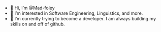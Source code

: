 - 👋 Hi, I’m @Mad-foley
- 👀 I’m interested in Software Engineering, Linguistics, and more.
- 🌱 I’m currently trying to become a developer. I am always building my skills on and off of github.

<!---
Mad-foley/Mad-foley is a ✨ special ✨ repository because its `README.md` (this file) appears on your GitHub profile.
You can click the Preview link to take a look at your changes.
--->
